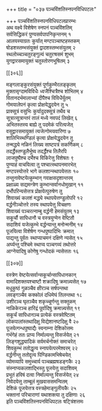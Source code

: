 +++
title = "०३७ पञ्चविंशतिस्नपनविधिपटलः"

+++
पञ्चविंशतिस्नपनविधिपटलप्रारम्भः  
अथ वक्ष्ये विशेषेण स्नपनं पञ्चविंशतिम्  
सर्वसिद्धिकरं पुण्यसर्वपापनिकृन्तनम् १  
आलयस्याग्रतः कुर्यात् मण्टपञ्चाष्टहस्तकम्  
षोडशस्तम्भसंयुक्तं द्वादशस्तम्भसंयुतम् २  
स्थलोच्चञ्चतुरङ्गुल्यं चतुरश्रसमं शुभम्  
युगद्वारसमायुक्तं चतुस्तोरणभूषितम् ३  

[[३०६]]  

मङ्गलाङ्कुरसंयुक्तं पूर्णकुम्भैरलङ्कृतम्  
मुक्तासृग्दामविविधैः ध्वजैश्चित्रैश्च शोभितम् ४  
वितानदर्भमालाभ्यां दीपैश्च विविधैर्युतम्  
गोमयालेपनं कृत्वा प्रोक्षयेद्धृदयेन तु ५  
प्राक्सूत्रं वसुभिः कुर्यादुदक्सूत्रं तथैव च  
सूत्रात्सूत्रान्तरं तालं मध्ये नवपदं लिखेत् ६  
अभितस्तस्य बाह्ये तु पदमेकं परित्यजेत्  
वसुद्वारसमायुक्तं त्यजेत्गोमयवारिणा ७  
शालिभिस्थण्डिलं कृत्वा प्रोक्षयेद्धृदयेन तु  
तन्मद्ध्ये नळिनं लिख्य साष्टपत्रं सकर्णिकम् ८  
तदर्द्धैस्तण्डुलैर्भूष्य तदर्द्धैश्च तिलैरपि  
लाजपुष्पैश्च दर्भैश्च विकिरेत्तु विशेषतः ९  
पुण्याहं वाचयित्वा तु पश्चात्स्थापनमारभेत्  
मण्टपस्योत्तरे भागे कलशान्स्थापयेत्ततः १०  
तन्तुनावेष्टयेत्कुम्भान् गवाक्षसदृशान्तरम्  
प्रक्षाळ्य सद्यमन्त्रेण कुम्भान्सर्वानधोमुखान् ११  
दर्भोपरिन्यसेत्तत्र प्रोक्षयेत्पुरुषेण तु  
शिवाख्यं कलशं मद्ध्ये स्थापयेत्तण्डुलोपरि १२  
वर्द्धनीञ्चोत्तरे तस्य स्थापयेत्तु विचक्षणः  
शिवाख्यं पञ्चरत्नाम्बु वर्द्धनी हेमसंयुतम् १३  
सकूर्चौ सापिधानौ च वस्त्रयुग्मेन वेष्टितौ  
सदाशिवं यजेत्कुम्भे वर्द्धन्यान्तु मनोन्मनीम् १४  
पूजयित्वा विशेषेण गन्धपुष्पादिभिः क्रमात्  
पाद्यन्तु पूर्वतः स्थाप्याचमनं दक्षिणे न्यसेत् १५  
अर्घ्यन्तु पश्चिमे स्थाप्य पञ्चगव्यं तथोत्तरे  
आग्नेयादिषु कोणेषु गन्धोदकं न्यसेत्ततः १६  

[[३०७]]  

वस्त्रेण वेष्टयेत्सर्वान्सकूर्चान्सापिधानकान्  
वामादिशक्तयश्चाष्टौ शक्रादिषु क्रमान्न्यसेत् १७  
मधूकुष्ठं गुळञ्चैव क्षीरञ्च सर्षपन्तथा  
लवङ्गञ्चैव कक्कोलं दधिमेघं तिलन्तथा १८  
उशीरञ्च घृतञ्चैव शकृच्चूर्णन्तु सक्तुकम्  
नाळिकेरञ्च हारिद्रं पूर्वादिषु क्रमान्न्यसेत् १९  
सकूर्चं सापिधानञ्च प्रत्येकं वस्त्रवेष्टितम्  
लोकपालांस्तथादिक्षु विद्येशानष्टदिक्षु वै २०  
पूजयेत्गन्धपुष्पाद्यैः स्वनाम्ना देशिकोत्तमः  
गर्भगेहं ततः प्राप्य निर्माल्यन्तु विसर्जयेत् २१  
लिङ्गशुद्ध्यादिकं सर्वमर्चनोक्तं समाचरेत्  
शिवकुम्भं ततोद्धृत्य स्नापयेत्परमेश्वरम् २२  
वर्द्धनीन्तु ततोद्दृत्य पिण्डिकामभिषेचयेत्  
व्योमव्यापि समुच्चार्य पञ्चब्रह्मषडङ्गकैः २३  
संस्नाप्यकलशाद्भिस्तु पूजयेत्तु सदाशिवम्  
प्रभूतं हविषं दत्वा निर्माल्यन्तु विसर्जयेत् २४  
निवेदयेत्तु ताम्बूलं मुखवाससमन्वितम्  
देशिकं पूजयेत्तत्र वस्त्रहेमाङ्गुलीयकैः २५  
भक्तानां परिचाराणां यथाशक्त्या तु दक्षिणाः २६  
इति पञ्चविंशतिस्नपनविधिपटलः षट्त्रिंशत्तमः  
